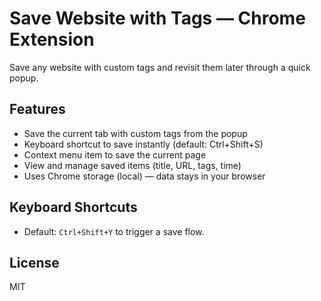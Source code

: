 # Save Website with Tags — Chrome Extension 

Save any website with custom tags and revisit them later through a quick popup. 

## Features

- Save the current tab with custom tags from the popup
- Keyboard shortcut to save instantly (default: Ctrl+Shift+S)
- Context menu item to save the current page
- View and manage saved items (title, URL, tags, time)
- Uses Chrome storage (local) — data stays in your browser


## Keyboard Shortcuts

- Default: `Ctrl+Shift+Y` to trigger a save flow.

## License

MIT

